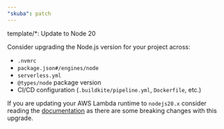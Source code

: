 ```yaml
---
"skuba": patch
---
```


template/*: Update to Node 20

Consider upgrading the Node.js version for your project across:

- `.nvmrc`
- `package.json#/engines/node`
- `serverless.yml`
- `@types/node` package version
- CI/CD configuration (`.buildkite/pipeline.yml`, `Dockerfile`, etc.)

If you are updating your AWS Lambda runtime to `nodejs20.x` consider reading the [documentation](https://aws.amazon.com/blogs/compute/node-js-20-x-runtime-now-available-in-aws-lambda/) as there are some breaking changes with this upgrade.
